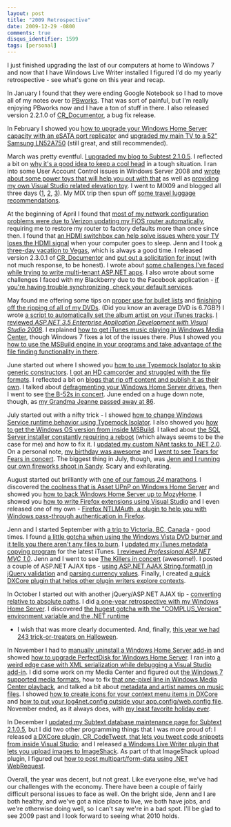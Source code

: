 ```yaml
---
layout: post
title: "2009 Retrospective"
date: 2009-12-29 -0800
comments: true
disqus_identifier: 1599
tags: [personal]
---
```

I just finished upgrading the last of our computers at home to Windows 7
and now that I have Windows Live Writer installed I figured I'd do my
yearly retrospective - see what's gone on this year and recap.

In January I found that they were ending Google Notebook so I had to
move all of my notes over to [PBworks](http://www.pbworks.com). That was
sort of painful, but I'm really enjoying PBworks now and I have a ton of
stuff in there. I also released version 2.2.1.0 of
[CR_Documentor](http://cr-documentor.googlecode.com), a bug fix
release.

In February I showed you [how to upgrade your Windows Home Server
capacity with an eSATA port
replicator](/archive/2009/02/04/increase-your-windows-home-server-capacity-with-esata.aspx)
and [upgraded my main TV to a 52" Samsung
LN52A750](/archive/2009/02/18/samsung-ln52a750-52-lcd-tv-fan-freaking-tastic.aspx)
(still great, and still recommended).

March was pretty eventful. [I upgraded my blog to Subtest
2.1.0.5](/archive/2009/03/02/subtext-2.1.0.5-production-upgrade-complete.aspx).
I reflected a bit on [why it's a good idea to keep a cool
head](/archive/2009/03/09/on-the-importance-of-keeping-a-cool-head.aspx)
in a tough situation. I ran into some User Account Control issues in
Windows Server 2008 and [wrote about some power toys that will help you
out with
that](/archive/2009/03/12/elevation-power-toys-and-vs-2008-admin-command-prompt-here.aspx)
as well as [providing my own Visual Studio related elevation
toy](/archive/2009/03/13/elevate-vs-solution-power-toy.aspx). I went to
MIX09 and blogged all three days
([1](/archive/2009/03/18/mix09-day-1.aspx),
[2](/archive/2009/03/19/mix09-day-2.aspx),
[3](/archive/2009/03/20/mix09-day-3.aspx)). My MIX trip then spun off
[some travel luggage
recommendations](/archive/2009/03/26/travel-luggage.aspx).

At the beginning of April I found that [most of my network configuration
problems were due to Verizon updating my FiOS router
automatically](/archive/2009/04/04/verizon-fios-router-auto-updating-and-configuration-problems.aspx),
requiring me to restore my router to factory defaults more than once
since then. I found that [an HDMI switchbox can help solve issues where
your TV loses the HDMI
signal](/archive/2009/04/05/solution-to-dell-studio-hybrid-hdmi-sleep-problems.aspx)
when your computer goes to sleep. Jenn and I took [a three-day vacation
to Vegas](/archive/2009/04/12/vegas-vacation-spring-2009.aspx), which is
always a good time. I released version 2.3.0.1 of
[CR_Documentor](http://cr-documentor.googlecode.com) and [put out a
solicitation for
input](/archive/2009/04/16/need-input-cr_documentor-features-in-use.aspx)
(with not much response, to be honest). I wrote about [some challenges
I've faced while trying to write multi-tenant ASP.NET
apps](/archive/2009/04/21/challenges-of-multi-tenant-enterprise-asp.net-applications.aspx).
I also wrote about some challenges I faced with my Blackberry due to the
Facebook application - [if you're having trouble synchronizing, check
your default
services](/archive/2009/04/23/blackberry-calendar-not-synchronizing-check-default-services.aspx).

May found me offering some tips on [proper use for bullet
lists](/archive/2009/05/05/writing-101-bullets-are-for-lists.aspx) and
[finishing off the ripping of all of my
DVDs](/archive/2009/05/06/finished-ripping-movies.aspx). (Did you know
an average DVD is 6.7GB?) I wrote [a script to automatically set the
album artist on your iTunes
tracks](/archive/2009/05/09/automatically-set-album-artist-in-itunes.aspx).
[I reviewed *ASP.NET 3.5 Enterprise Application Development with Visual
Studio
2008*](/archive/2009/05/15/review-asp.net-3.5-enterprise-application-development-with-visual-studio-2008.aspx).
I explained [how to get iTunes music playing in Windows Media
Center](/archive/2009/05/19/getting-itunes-music-to-play-in-windows-media-center.aspx),
though Windows 7 fixes a lot of the issues there. Plus I showed you [how
to use the MSBuild engine in your programs and take advantage of the
file finding functionality in
there](/archive/2009/05/22/robust-file-finding-in-your-app-with-msbuild.aspx).

June started out where I showed you [how to use Typemock Isolator to
skip generic
constructors](/archive/2009/06/03/skipping-n-level-deep-generic-constructors-with-typemock-isolator.aspx).
[I got an HD camcorder and struggled with the file
formats](/archive/2009/06/15/hd-camcorders-and-video-files.aspx). I
reflected a bit on [blogs that rip off content and publish it as their
own](/archive/2009/06/21/levels-of-plagiarism.aspx). I talked about
[defragmenting your Windows Home Server
drives](/archive/2009/06/22/defragmenting-windows-home-server.aspx),
then I went to see [the B-52s in
concert](/archive/2009/06/22/the-b-52s-at-the-oregon-zoo.aspx). June
ended on a huge down note, though, as [my Grandma Jeanne passed away at
86](/archive/2009/06/28/goodbye-grandma-jeanne.aspx).

July started out with a nifty trick - I showed [how to change Windows
Service runtime behavior using Typemock
Isolator](/archive/2009/07/01/changing-windows-service-behavior-with-typemock-isolator.aspx).
I also showed you [how to get the Windows OS version from inside
MSBuild](/archive/2009/07/06/getting-the-windows-os-version-in-msbuild.aspx).
I talked about [the SQL Server installer constantly requiring a
reboot](/archive/2009/07/10/if-sql-server-install-always-requires-reboot-check-the-registry.aspx)
(which always seems to be the case for me) and how to fix it. I [updated
my custom NAnt tasks to .NET
2.0](/archive/2009/07/16/paraesthesia.tools.nanttasks-2.0.0.0-released.aspx).
On a personal note, [my birthday was
awesome](/archive/2009/07/27/four-days-of-birthday-awesome.aspx) and [I
went to see Tears for Fears in
concert](/archive/2009/07/13/tears-for-fears-at-the-oregon-zoo.aspx).
The biggest thing in July, though, was [Jenn and I running our own
fireworks shoot in
Sandy](/archive/2009/07/07/sandy-fireworks-2009.aspx). Scary and
exhilarating.

August started out brilliantly with [one of our famous *24*
marathons](/archive/2009/08/09/24-season-7.aspx). I discovered [the
coolness that is Asset UPnP on Windows Home
Server](/archive/2009/08/11/stream-more-music-from-windows-home-server-with-asset-upnp.aspx)
and showed you [how to back Windows Home Server up to
MozyHome](/archive/2009/08/17/backing-up-windows-home-server-to-mozyhome.aspx).
I showed you [how to write Firefox extensions using Visual
Studio](/archive/2009/08/20/write-firefox-extensions-in-visual-studio-with-web-site-projects.aspx)
and I even released one of my own - [Firefox NTLMAuth, a plugin to help
you with Windows pass-through authentication in
Firefox](/archive/2009/08/21/firefox-ntlmauth-easier-windows-auth-for-firefox.aspx).

Jenn and I started September with [a trip to Victoria, BC,
Canada](/archive/2009/09/09/2009-vacation-in-victoria-bc-canada.aspx) -
good times. I found [a little gotcha when using the Windows Vista DVD
burner and it tells you there aren't any files to
burn](/archive/2009/09/14/burning-cddvd-on-vista-no-files-to-burn.aspx).
I [updated my iTunes metadata copying
program](/archive/2009/09/18/copytrackmetadata-1.2.0.0-released.aspx)
for the latest iTunes. [I reviewed *Professional ASP.NET MVC
1.0*](/archive/2009/09/22/book-review-professional-asp.net-mvc-1.0.aspx).
Jenn and I went to see [The Killers in
concert](/archive/2009/09/25/the-killers-the-memorial-coliseum.aspx)
(awesome!). I posted a couple of ASP.NET AJAX tips - [using ASP.NET AJAX
String.format() in jQuery
validation](/archive/2009/09/29/replace-jquery-validation-message-formatting-with-asp.net-ajax-string.format.aspx)
and [parsing currency
values](/archive/2009/09/30/parsing-currency-values-with-asp.net-ajax.aspx).
Finally, I created [a quick DXCore plugin that helps other plugin
writers explore
contexts](/archive/2009/09/30/dx_contextlab-help-in-checkingdebugging-dxcore-contexts.aspx).

In October I started out with another jQuery/ASP.NET AJAX tip -
[converting relative to absolute
paths](/archive/2009/10/02/convert-a-relative-path-to-absolute-path-with-jquery-and.aspx).
I did [a one-year retrospective with my Windows Home
Server](/archive/2009/10/26/one-year-retrospective-with-windows-home-server.aspx).
I discovered [the hugest gotcha with the "COMPLUS\_Version" environment
variable and the .NET
runtime](/archive/2009/10/29/complus_version-and-the-.net-framework-runtime.aspx)

- I wish that was more clearly documented. And, finally, [this year we
had 243 trick-or-treaters on
Halloween](/archive/2009/11/03/243-trick-or-treaters.aspx).

In November I had to [manually uninstall a Windows Home Server
add-in](/archive/2009/11/02/manually-uninstalling-a-windows-home-server-add-in.aspx)
and showed [how to upgrade PerfectDisk for Windows Home
Server](/archive/2009/11/03/how-to-upgrade-perfectdisk-for-windows-home-server.aspx).
I ran into [a weird edge case with XML serialization while debugging a
Visual Studio
add-in](/archive/2009/11/03/debugging-visual-studio-add-ins-and-xmlserialization-problems.aspx).
I did some work on my Media Center and figured out [the Windows 7
supported media
formats](/archive/2009/11/04/windows-7-supported-audiovideo-formats.aspx),
how to fix [that one-pixel line in Windows Media Center
playback](/archive/2009/11/12/fixing-the-weird-one-pixel-line-in-windows-media-center.aspx),
and talked a bit about [metadata and artist names on music
files](/archive/2009/11/24/filing-music-dealing-with-artist-names.aspx).
I showed [how to create icons for your context menu items in
DXCore](/archive/2009/11/09/context-menu-icons-with-dxcore.aspx) and
[how to put your log4net.config outside your app.config/web.config
file](/archive/2009/11/20/putting-log4net.config-outside-of-application-configuration.aspx).
November ended, as it always does, with [my least favorite holiday
ever](/archive/2009/11/30/nothing-says-thanksgiving-like-people-getting-their-asses-kicked.aspx).

In December I [updated my Subtext database maintenance page for Subtext
2.1.0.5](/archive/2009/12/10/easier-subtext-2.1.0.5-maintenance.aspx),
but I did two other programming things that I was more proud of: I
released [a DXCore plugin, CR\_CodeTweet, that lets you tweet code
snippets from inside Visual
Studio](/archive/2009/12/11/cr_codetweet-tweet-code-snippets-from-visual-studio.aspx);
and I released [a Windows Live Writer plugin that lets you upload images
to
ImageShack](/archive/2009/12/15/imageshackwriterplugin-upload-to-imageshack-from-windows-live-writer.aspx).
As part of that ImageShack upload plugin, I figured out [how to post
multipart/form-data using .NET
WebRequest](/archive/2009/12/16/posting-multipartform-data-using-.net-webrequest.aspx).

Overall, the year was decent, but not great. Like everyone else, we've
had our challenges with the economy. There have been a couple of fairly
difficult personal issues to face as well. On the bright side, Jenn and
I are both healthy, and we've got a nice place to live, we both have
jobs, and we're otherwise doing well, so I can't say we're in a bad
spot. I'll be glad to see 2009 past and I look forward to seeing what
2010 holds.
